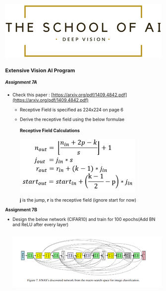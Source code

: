 # ![LOGO](images/LOGO.png)



### 					                    									Extensive Vision AI Program

##### Assignment 7A

- Check this paper : [https://arxiv.org/pdf/1409.4842.pdf](https://arxiv.org/pdf/1409.4842.pdf)

  - Receptive Field is specified as 224x224 on page 6

  - Derive the receptive field using the below formulae

    #### **Receptive Field Calculations**

     

    ![3](images/32.png)

    **j** is the jump, **r** is the receptive field (ignore start for now)

**Assignment 7B**

- Design the below network (CIFAR10) and train for 100 epochs(Add BN and ReLU after every layer)

  ​	![Image result for eNAS network architecture](images/enasdiscoverednetwork.png)
  
  